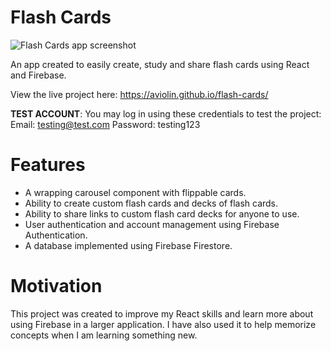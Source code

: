 # Flash Cards
![Flash Cards app screenshot]()

An app created to easily create, study and share flash cards using React and Firebase.

View the live project here: https://aviolin.github.io/flash-cards/

**TEST ACCOUNT**: You may log in using these credentials to test the project:
Email: testing@test.com
Password: testing123

# Features
* A wrapping carousel component with flippable cards.
* Ability to create custom flash cards and decks of flash cards.
* Ability to share links to custom flash card decks for anyone to use.
* User authentication and account management using Firebase Authentication.
* A database implemented using Firebase Firestore.

# Motivation
This project was created to improve my React skills and learn more about using Firebase in a larger application. I have also used it to help memorize concepts when I am learning something new.
